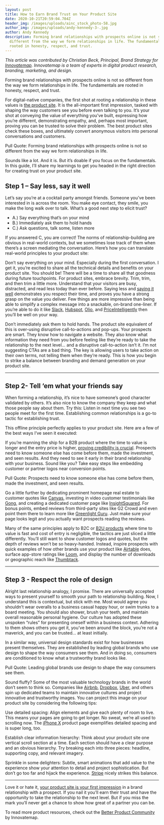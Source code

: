 ```yaml
---
layout: post
title: How to Earn Brand Trust on Your Product Site
date: 2020-10-21T20:59:04.704Z
header_img: /images/uploads/ainc_stock_photo-58.jpg
author_img: /images/uploads/andy-kennedy-3-.jpg
author: Andy Kennedy
description: Forming brand relationships with prospects online is not so
  different from the way we form relationships in life. The fundamentals are
  rooted in honesty, respect, and trust.
---
```

<!--StartFragment-->

*This article was contributed by Christian Beck, Principal, Brand Strategy for [Innovatemap](https://innovatemap.com/). Innovatemap is a team of experts in digital product research, branding, marketing, and design.*

Forming brand relationships with prospects online is not so different from the way we form relationships in life. The fundamentals are rooted in honesty, respect, and trust.

For digital-native companies, the first shot at rooting a relationship in these values is [the product site](https://betterproduct.community/resource/how-to-earn-brand-trust-on-your-product-site/). It is the all-important first impression, tasked with shaping the way customers see you before even talking to you. It’s your shot at conveying the value of everything you’ve built, expressing how you’re different, demonstrating empathy, and, perhaps most important, proving you can be trusted to solve their problem. The best product sites check these boxes, and ultimately convert anonymous visitors into personal conversations and customers.

Pull Quote: Forming brand relationships with prospects online is not so different from the way we form relationships in life.

Sounds like a lot. And it is. But it’s doable if you focus on the fundamentals. In this guide, I’ll share my learnings to get you headed in the right direction for creating trust on your product site.

## Step 1 – Say less, say it well

Let’s say you’re at a cocktail party amongst friends. Someone you’ve been interested in is across the room. You make eye contact, they smile, you make the long walk over to talk. What’s a good next step to elicit trust?

* A.) Say everything that’s on your mind
* B.) Immediately ask them to hold hands
* C.) Ask questions, talk some, listen more

If you answered C, you are correct! The norms of relationship-building are obvious in real-world contexts, but we sometimes lose track of them when there’s a screen mediating the conversation. Here’s how you can translate real-world principles to your product site:

Don’t say everything on your mind. Especially during the first conversation. I get it, you’re excited to share all the technical details and benefits on your product site. You should be! There will be a time to share all that goodness during future touchpoints. For product sites, embrace brevity. Trim, trim, and then trim a little more. Understand that your visitors are busy, distracted, and read less today than ever before. Saying less and [saying it well](https://betterproduct.community/resource/how-to-evaluate-your-products-messaging/) demonstrates you respect their time, and proves you have a strong grasp on the value you deliver. Few things are more impressive than being able to simplify a complex message into a snackable, on-brand one-liner. If you’re able to do it like [Slack](https://slack.com/), [Hubspot](https://www.hubspot.com/), [Olio](https://innovatemap.com/work/olio/), and [PriceIntelligently](https://www.priceintelligently.com/) then you’ll be well on your way.

Don’t immediately ask them to hold hands. The product site equivalent of this is over-using disruptive call-to-actions and pop-ups. Your prospects are smart. They know how to navigate a website. They also know what information they need from you before feeling like they’re ready to take the relationship to the next level… and a disruptive call-to-action isn’t it. I’m not suggesting CTAs are a bad thing. The key is allowing users to take action on their own terms, not telling them when they’re ready. This is how you begin to strike a balance between branding and demand generation on your product site.

- - -

## Step 2- Tell ‘em what your friends say

When forming a relationship, it’s nice to have someone’s good character validated by others. It’s also nice to know the company they keep and what those people say about them. Try this: Listen in next time you see two people meet for the first time. Establishing common relationships is a go-to tactic for establishing trust.

This offline principle perfectly applies to your product site. Here are a few of the best ways I’ve seen it executed:

If you’re manning the ship for a B2B product where the time to value is longer and the entry price is higher, [proving credibility is crucial](https://betterproduct.community/resource/how-efficient-tech-companies-use-brand-to-boost-their-bottom-line/). Prospects need to know someone else has come before them, made the investment, and seen results. And they need to see it early in their brand relationship with your business. Sound like you? Take easy steps like embedding customer or partner logos near conversion points.

Pull Quote: Prospects need to know someone else has come before them, made the investment, and seen results.

Go a little further by dedicating prominent homepage real estate to customer quotes like [Canvas](https://innovatemap.com/work/canvas/), investing in video customer testimonials like [Gong](https://www.gong.io/), and creating a dedicated customer page like [InsightSquared](https://www.insightsquared.com/our-customers/). For bonus points, embed reviews from third-party sites like G2 Crowd and even point them there to learn more like [Greenlight Guru](https://www.g2crowd.com/products/greenlight-guru-quality-management-software/reviews). Just make sure your page looks legit and you actually want prospects reading the reviews.

Many of the same principles apply to B2C or [B2U products](https://innovatemap.com/wisdom/the-future-of-b2b-software-is-b2u/) where time to value is fast and cost of entry is negligible, the tactics are just sliced a little differently. You’ll still want to show customer logos and quotes, but the depth of reviews won’t be so heavy-handed. Instead, inspire prospects with quick examples of how other brands use your product like [Airtable](https://airtable.com/inspiration#product-and-ux) does, surface app-store ratings like [Loom](https://www.useloom.com/), and display the number of downloads or geographic reach like [Thumbtack](https://www.thumbtack.com/).

- - -

## Step 3 - Respect the role of design

Alright last relationship analogy, I promise. There are universally accepted ways to present yourself to smooth your path to relationship building. Now, I understand this is contextual, but stick with me. Most would agree you shouldn’t wear overalls to a business casual happy hour, or swim trunks to a board meeting. You should also shower, brush your teeth, and maintain overall reasonable personal hygiene. Our culture has adopted these unspoken “rules” for presenting oneself within a business context. Adhering to them shows others you get it, you’ve been around the block, you’re not a maverick, and you can be trusted… at least initially.

In a similar way, universal design standards exist for how businesses present themselves. They are established by leading global brands who use design to shape the way consumers see them. And in doing so, consumers are conditioned to know what a trustworthy brand looks like.

Pull Quote: Leading global brands use design to shape the way consumers see them.

Sound fluffy? Some of the most valuable technology brands in the world don’t seem to think so. Companies like [Airbnb](https://airbnb.design/), [Dropbox](https://dropbox.design/), [Uber](https://www.uber.design/), and others spin up dedicated teams to maintain innovative cultures and project innovative and trustworthy images. You can project this image on your product site by considering the following tips:

Use detailed spacing: Align elements and give each plenty of room to live. This means your pages are going to get longer. No sweat, we’re all used to scrolling now. The [iPhone X](https://www.apple.com/iphone-x/) product page exemplifies detailed spacing and is super long, too.

Establish clear information hierarchy: Think about your product site one vertical scroll section at a time. Each section should have a clear purpose and an obvious hierarchy. Try breaking each into three pieces: headline, supporting copy, and relevant imagery.

Sprinkle in some delighters: Subtle, smart animations that add value to the experience show your attention to detail and project sophistication. But don’t go too far and hijack the experience. [Stripe](https://stripe.com/) nicely strikes this balance.

- - -

Love it or hate it, [your product site is your first impression](https://betterproduct.community/resource/splash-pages-at-startup-speed/) in a brand relationship with a prospect. If you nail it you’ll earn their trust and have the opportunity to take the relationship to the next level. But if you miss the mark you’ll never get a chance to show how great of a partner you can be.

To read more product resources, check out the [Better Product Community](https://betterproduct.community/) by Innovatemap.

<!--EndFragment-->